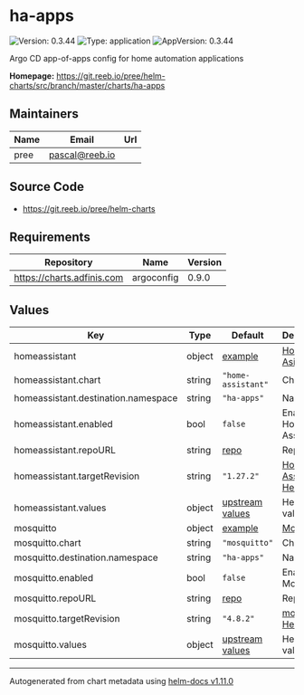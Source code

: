 # ha-apps

![Version: 0.3.44](https://img.shields.io/badge/Version-0.3.44-informational?style=flat-square) ![Type: application](https://img.shields.io/badge/Type-application-informational?style=flat-square) ![AppVersion: 0.3.44](https://img.shields.io/badge/AppVersion-0.3.44-informational?style=flat-square)

Argo CD app-of-apps config for home automation applications

**Homepage:** <https://git.reeb.io/pree/helm-charts/src/branch/master/charts/ha-apps>

## Maintainers

| Name | Email | Url |
| ---- | ------ | --- |
| pree | <pascal@reeb.io> |  |

## Source Code

* <https://git.reeb.io/pree/helm-charts>

## Requirements

| Repository | Name | Version |
|------------|------|---------|
| https://charts.adfinis.com | argoconfig | 0.9.0 |

## Values

| Key | Type | Default | Description |
|-----|------|---------|-------------|
| homeassistant | object | [example](./examples/homeassistant.yaml) | [Home Asistant](https://home-assistant.io) |
| homeassistant.chart | string | `"home-assistant"` | Chart |
| homeassistant.destination.namespace | string | `"ha-apps"` | Namespace |
| homeassistant.enabled | bool | `false` | Enable Home Assistant |
| homeassistant.repoURL | string | [repo](https://github.com/pree/helm-charts) | Repo URL |
| homeassistant.targetRevision | string | `"1.27.2"` | [Home Assistant Helm chart](https://github.com/pree/helm-charts/tree/master/charts/home-assistant) |
| homeassistant.values | object | [upstream values](https://github.com/pree/helm-charts/blob/master/charts/home-assistant/values.yaml) | Helm values |
| mosquitto | object | [example](./examples/mosquitto.yaml) | [Mosquitto](https://mosquitto.org/) |
| mosquitto.chart | string | `"mosquitto"` | Chart |
| mosquitto.destination.namespace | string | `"ha-apps"` | Namespace |
| mosquitto.enabled | bool | `false` | Enable Mosquitto |
| mosquitto.repoURL | string | [repo](https://github.com/k8s-at-home/charts) | Repo URL |
| mosquitto.targetRevision | string | `"4.8.2"` | [mosquitto Helm chart](https://github.com/k8s-at-home/charts/tree/master/charts/stable/mosquitto) |
| mosquitto.values | object | [upstream values](https://github.com/k8s-at-home/charts/blob/master/charts/stable/mosquitto/values.yaml) | Helm values |

----------------------------------------------
Autogenerated from chart metadata using [helm-docs v1.11.0](https://github.com/norwoodj/helm-docs/releases/v1.11.0)
